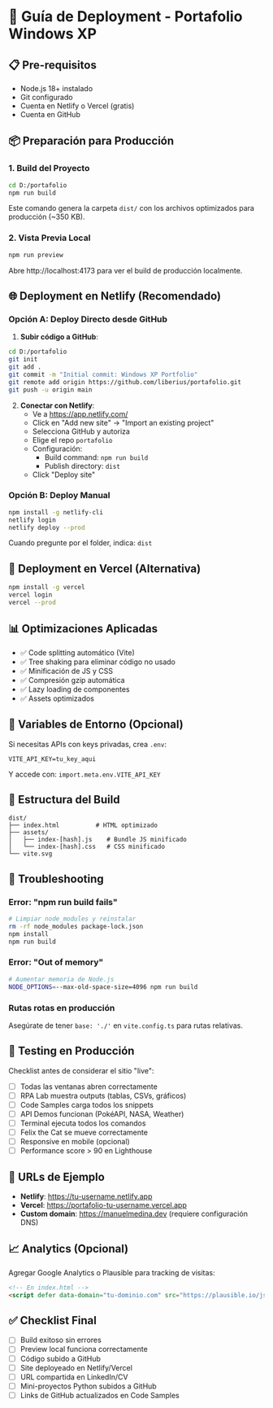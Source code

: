 # 🚀 Guía de Deployment - Portafolio Windows XP

## 📋 Pre-requisitos

- Node.js 18+ instalado
- Git configurado
- Cuenta en Netlify o Vercel (gratis)
- Cuenta en GitHub

## 📦 Preparación para Producción

### 1. Build del Proyecto

```bash
cd D:/portafolio
npm run build
```

Este comando genera la carpeta `dist/` con los archivos optimizados para producción (~350 KB).

### 2. Vista Previa Local

```bash
npm run preview
```

Abre http://localhost:4173 para ver el build de producción localmente.

## 🌐 Deployment en Netlify (Recomendado)

### Opción A: Deploy Directo desde GitHub

1. **Subir código a GitHub**:
```bash
cd D:/portafolio
git init
git add .
git commit -m "Initial commit: Windows XP Portfolio"
git remote add origin https://github.com/liberius/portafolio.git
git push -u origin main
```

2. **Conectar con Netlify**:
   - Ve a https://app.netlify.com/
   - Click en "Add new site" → "Import an existing project"
   - Selecciona GitHub y autoriza
   - Elige el repo `portafolio`
   - Configuración:
     - Build command: `npm run build`
     - Publish directory: `dist`
   - Click "Deploy site"

### Opción B: Deploy Manual

```bash
npm install -g netlify-cli
netlify login
netlify deploy --prod
```

Cuando pregunte por el folder, indica: `dist`

## 🔷 Deployment en Vercel (Alternativa)

```bash
npm install -g vercel
vercel login
vercel --prod
```

## 📊 Optimizaciones Aplicadas

- ✅ Code splitting automático (Vite)
- ✅ Tree shaking para eliminar código no usado
- ✅ Minificación de JS y CSS
- ✅ Compresión gzip automática
- ✅ Lazy loading de componentes
- ✅ Assets optimizados

## 🔧 Variables de Entorno (Opcional)

Si necesitas APIs con keys privadas, crea `.env`:

```env
VITE_API_KEY=tu_key_aqui
```

Y accede con: `import.meta.env.VITE_API_KEY`

## 📂 Estructura del Build

```
dist/
├── index.html          # HTML optimizado
├── assets/
│   ├── index-[hash].js    # Bundle JS minificado
│   └── index-[hash].css   # CSS minificado
└── vite.svg
```

## 🐛 Troubleshooting

### Error: "npm run build fails"

```bash
# Limpiar node_modules y reinstalar
rm -rf node_modules package-lock.json
npm install
npm run build
```

### Error: "Out of memory"

```bash
# Aumentar memoria de Node.js
NODE_OPTIONS=--max-old-space-size=4096 npm run build
```

### Rutas rotas en producción

Asegúrate de tener `base: './'` en `vite.config.ts` para rutas relativas.

## 📱 Testing en Producción

Checklist antes de considerar el sitio "live":

- [ ] Todas las ventanas abren correctamente
- [ ] RPA Lab muestra outputs (tablas, CSVs, gráficos)
- [ ] Code Samples carga todos los snippets
- [ ] API Demos funcionan (PokéAPI, NASA, Weather)
- [ ] Terminal ejecuta todos los comandos
- [ ] Felix the Cat se mueve correctamente
- [ ] Responsive en mobile (opcional)
- [ ] Performance score > 90 en Lighthouse

## 🎯 URLs de Ejemplo

- **Netlify**: https://tu-username.netlify.app
- **Vercel**: https://portafolio-tu-username.vercel.app
- **Custom domain**: https://manuelmedina.dev (requiere configuración DNS)

## 📈 Analytics (Opcional)

Agregar Google Analytics o Plausible para tracking de visitas:

```html
<!-- En index.html -->
<script defer data-domain="tu-dominio.com" src="https://plausible.io/js/script.js"></script>
```

## ✅ Checklist Final

- [ ] Build exitoso sin errores
- [ ] Preview local funciona correctamente
- [ ] Código subido a GitHub
- [ ] Site deployeado en Netlify/Vercel
- [ ] URL compartida en LinkedIn/CV
- [ ] Mini-proyectos Python subidos a GitHub
- [ ] Links de GitHub actualizados en Code Samples
